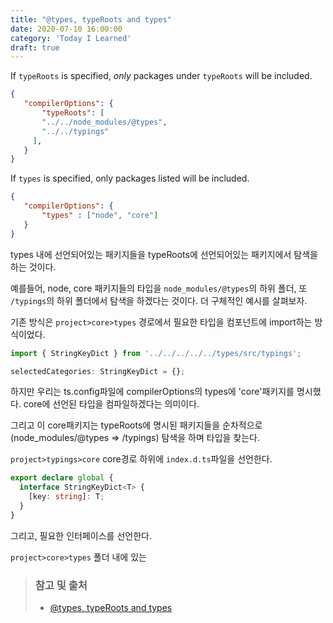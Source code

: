 ```yaml
---
title: "@types, typeRoots and types"
date: 2020-07-10 16:00:00
category: 'Today I Learned'
draft: true
---
```




If `typeRoots` is specified, *only* packages under `typeRoots` will be included.

```json
{
   "compilerOptions": {
	   "typeRoots": [
       "../../node_modules/@types",
       "../../typings"
     ],
   }
}
```



If `types` is specified, only packages listed will be included.

```json
{
   "compilerOptions": {
       "types" : ["node", "core"]
   }
}
```

types 내에 선언되어있는 패키지들을 typeRoots에 선언되어있는 패키지에서 탐색을 하는 것이다.

예를들어, node, core 패키지들의 타입을 `node_modules/@types`의 하위 폴더, 또 `/typings`의 하위 폴더에서 탐색을 하겠다는 것이다. 더 구체적인 예시를 살펴보자.



기존 방식은 `project>core>types` 경로에서 필요한 타입을 컴포넌트에 import하는 방식이었다.

```ts
import { StringKeyDict } from '../../../../../types/src/typings';

selectedCategories: StringKeyDict = {};
```



하지만 우리는 ts.config파일에 compilerOptions의 types에 'core'패키지를 명시했다. core에 선언된 타입을 컴파일하겠다는 의미이다.

그리고 이 core패키지는 typeRoots에 명시된 패키지들을 순차적으로(node_modules/@types => /typings) 탐색을 하며 타입을 찾는다.

 `project>typings>core` core경로 하위에 `index.d.ts`파일을 선언한다. 

```ts
export declare global {
  interface StringKeyDict<T> {
    [key: string]: T;
  }
}
```

그리고, 필요한 인터페이스를 선언한다. 



`project>core>types` 폴더 내에 있는 





> ### 참고 및 출처
>
> - [@types, typeRoots and types ](https://www.typescriptlang.org/docs/handbook/tsconfig-json.html#types-typeroots-and-types)